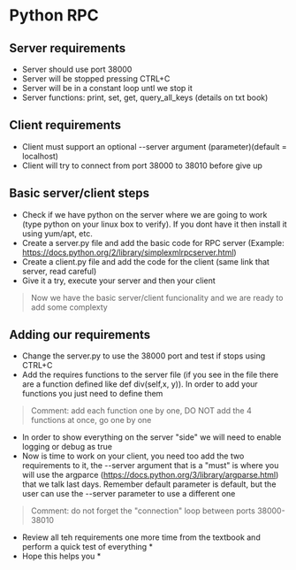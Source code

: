 
# Python RPC

## Server requirements
- Server should use port 38000
- Server will be stopped pressing CTRL+C
- Server will be in a constant loop untl we stop it
- Server functions: print, set, get, query_all_keys (details on txt book)

## Client requirements
- Client must support an optional --server argument (parameter)(default = localhost)
- Client will try to connect from port 38000 to 38010 before give up

## Basic server/client steps
- Check if we have python on the server where we are going to work (type python on your linux box to verify). If you dont have it then install it using yum/apt, etc.
- Create a server.py file and add the basic code for RPC server (Example: https://docs.python.org/2/library/simplexmlrpcserver.html)
- Create a client.py file and add the code for the client (same link that server, read careful)
- Give it a try, execute your server and then your client

> Now we have the basic server/client funcionality and we are ready to add some complexty

## Adding our requirements
- Change the server.py to use the 38000 port and test if stops using CTRL+C
- Add the requires functions to the server file (if you see in the file there are a function defined like def div(self,x, y)). In order to add your functions you just need to define them

> Comment: add each function one by one, DO NOT add the 4 functions at once, go one by one

- In order to show everything on the server "side" we will need to enable logging or debug as true
- Now is time to work on your client, you need too add the two requirements to it, the --server argument that is a "must" is where you will use the argparce (https://docs.python.org/3/library/argparse.html) that we talk last days. Remember default parameter is default, but the user can use the --server parameter to use a different one

> Comment: do not forget the "connection" loop between ports 38000-38010

* Review all teh requirements one more time from the textbook and perform a quick test of everything *
* Hope this helps you *

